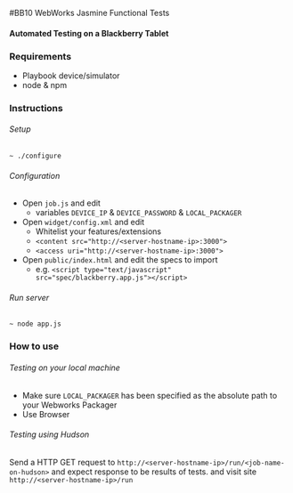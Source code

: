 #BB10 WebWorks Jasmine Functional Tests
#### Automated Testing on a Blackberry Tablet

### Requirements
- Playbook device/simulator
- node & npm

### Instructions
###### Setup
`~ ./configure`<br/>

###### Configuration
- Open `job.js` and edit 
  - variables `DEVICE_IP` & `DEVICE_PASSWORD` & `LOCAL_PACKAGER`
- Open `widget/config.xml` and edit 
  - Whitelist your features/extensions
  - `<content src="http://<server-hostname-ip>:3000">`
  - `<access uri="http://<server-hostname-ip>:3000">`
- Open `public/index.html` and edit the specs to import
  - e.g. `<script type="text/javascript" src="spec/blackberry.app.js"></script>`

###### Run server
`~ node app.js`

### How to use
###### Testing on your local machine
- Make sure `LOCAL_PACKAGER` has been specified as the absolute path to your Webworks Packager
- Use Browser 
###### Testing using Hudson
Send a HTTP GET request to 
`http://<server-hostname-ip>/run/<job-name-on-hudson>`
and expect response to be results of tests.
and visit site `http://<server-hostname-ip>/run`
